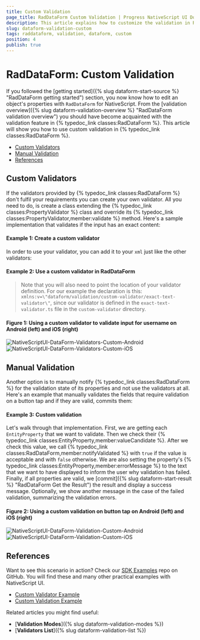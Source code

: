 ```yaml
---
title: Custom Validation
page_title: RadDataForm Custom Validation | Progress NativeScript UI Documentation
description: This article explains how to customize the validation in RadDataForm for NativeScript.
slug: dataform-validation-custom
tags: raddataform, validation, dataform, custom
position: 4
publish: true
---
```


# RadDataForm: Custom Validation

If you followed the [getting started]({% slug dataform-start-source %} "RadDataForm getting started") section, you now know how to edit an object's properties with `RadDataForm` for NativeScript. From the [validation overview]({% slug dataform-validation-overview %} "RadDataForm validation overview") you should have become acquainted with the validation feature in {% typedoc_link classes:RadDataForm %}. This article will show you how to use custom validation in {% typedoc_link classes:RadDataForm %}.

* [Custom Validators](#custom-validators)
* [Manual Validation](#manual-validation)
* [References](#references)

## Custom Validators

If the validators provided by {% typedoc_link classes:RadDataForm %} don't fulfil your requirements you can create your own validator. All you need to do, is create a class extending the {% typedoc_link classes:PropertyValidator %} class and override its {% typedoc_link classes:PropertyValidator,member:validate %} method. Here's a sample implementation that validates if the input has an exact content:

#### Example 1: Create a custom validator

<snippet id='dataform-custom-validator'/>

In order to use your validator, you can add it to your `xml` just like the other validators:

#### Example 2: Use a custom validator in RadDataForm 

<snippet id='dataform-custom-validator-xml'/>

> Note that you will also need to point the location of your validator definition. For our example the declaration is this: `xmlns:v=\"dataform/validation/custom-validator/exact-text-validator\"`, since our validator is defined in the `exact-text-validator.ts` file in the `custom-validator` directory.

#### Figure 1: Using a custom validator to validate input for username on Android (left) and iOS (right)

![NativeScriptUI-DataForm-Validators-Custom-Android](/controls/NativeScript/DataForm/images/dataform-validation-custom-01-android.png "Custom Validator in DataForm in Android") ![NativeScriptUI-DataForm-Validators-Custom-iOS](/controls/NativeScript/DataForm/images/dataform-validation-custom-01-ios.png "Custom Validator in DataForm in iOS")

## Manual Validation

Another option is to manually notify {% typedoc_link classes:RadDataForm %} for the validation state of its properties and not use the validators at all. Here's an example that manually validates the fields that require validation on a button tap and if they are valid, commits them:

#### Example 3: Custom validation

<snippet id='dataform-custom-validation'/>

Let's walk through that implementation. First, we are getting each `EntityProperty` that we want to validate. Then we check their {% typedoc_link classes:EntityProperty,member:valueCandidate %}. After we check this value, we call {% typedoc_link classes:RadDataForm,member:notifyValidated %} with `true` if the value is acceptable and with `false` otherwise. We are also setting the property's {% typedoc_link classes:EntityProperty,member:errorMessage %} to the text that we want to have displayed to inform the user why validation has failed. Finally, if all properties are valid, we [commit]({% slug dataform-start-result %} "RadDataForm Get the Result") the result and display a success message. Optionally, we show another message in the case of the failed validation, summarizing the validation errors.

#### Figure 2: Using a custom validation on button tap on Android (left) and iOS (right)

![NativeScriptUI-DataForm-Validation-Custom-Android](/controls/NativeScript/DataForm/images/dataform-validation-custom-02-android.png "Custom Validation in DataForm in Android") ![NativeScriptUI-DataForm-Validation-Custom-iOS](/controls/NativeScript/DataForm/images/dataform-validation-custom-02-ios.png "Custom Validation in DataForm in iOS")

## References

Want to see this scenario in action?
Check our [SDK Examples](https://github.com/telerik/nativescript-ui-samples) repo on GitHub. You will find these and many other practical examples with NativeScript UI.

* [Custom Validator Example](https://github.com/telerik/nativescript-ui-samples/tree/master/dataform/app/examples/validation/custom-validator)
* [Custom Validation Example](https://github.com/telerik/nativescript-ui-samples/tree/master/dataform/app/examples/validation/custom-validation)

Related articles you might find useful:

* [**Validation Modes**]({% slug dataform-validation-modes %})
* [**Validators List**]({% slug dataform-validation-list %})
